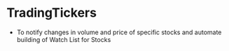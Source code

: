 # TradingTickers 
  * To notify changes in volume and price of specific stocks and automate building of Watch List for Stocks
